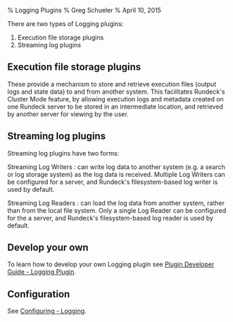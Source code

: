 % Logging Plugins
% Greg Schueler
% April 10, 2015

There are two types of Logging plugins:

1. Execution file storage plugins
2. Streaming log plugins

## Execution file storage plugins

These provide a mechanism to store and retrieve execution files (output logs and state data) to and from another system. This facilitates Rundeck's Cluster Mode feature, by allowing execution logs and metadata created on one Rundeck server to be stored in an intermediate location, and retrieved by another server for viewing by the user.

## Streaming log plugins

Streaming log plugins have two forms:

Streaming Log Writers
:   can write log data to another system (e.g. a search or log storage system) as the log data is received.  Multiple Log Writers can be configured for a server, and Rundeck's filesystem-based log writer is used by default.

Streaming Log Readers
:   can load the log data from another system, rather than from the local file system.  Only a single Log Reader can be configured for the a server, and Rundeck's filesystem-based log reader is used by default.

## Develop your own

To learn how to develop your own Logging plugin
see [Plugin Developer Guide - Logging Plugin](../developer/logging-plugin.html).

## Configuration

See [Configuring - Logging](configuring.html#logging).

